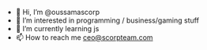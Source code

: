 - 👋 Hi, I’m @oussamascorp
- 👀 I’m interested in programming / business/gaming stuff
- 🌱 I’m currently learning js 
- 📫 How to reach me ceo@scorpteam.com

<!---
oussamascorp/oussamascorp is a ✨ special ✨ repository because its `README.md` (this file) appears on your GitHub profile.
You can click the Preview link to take a look at your changes.
--->
